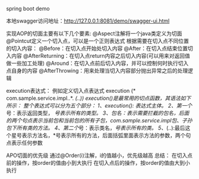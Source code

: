 spring boot demo

本地swagger访问地址：http://127.0.0.1:8081/demo/swagger-ui.html


实现AOP的切面主要有以下几个要素:
@Aspect注解将一个java类定义为切面
@Pointcut定义一个切入点，可以是一个正则表达式
根据需要在切入点不同位置的切入内容：
    @Before：在切入点开始处切入内容
    @After：在切入点结束位置切入内容
    @AfterReturning：在切入点return内容之后切入内容(可以用来对返回值做一些加工处理)
    @Around：在切入点前后切入内容，并可以控制何时执行切入点自身的内容
    @AfterThrowing：用来处理当切入内容部分抛出异常之后的处理逻辑
   
execution表达式：
例如定义切入点表达式 execution (* com.sample.service.impl..*. *(..))
execution()是最常用的切点函数，其语法如下所示：
整个表达式可以分为五个部分：
1、execution(): 表达式主体。
2、第一个*号：表示返回类型， *号表示所有的类型。
3、包名：表示需要拦截的包名，后面的两个句点表示当前包和当前包的所有子包，com.sample.service.impl包、子孙包下所有类的方法。
4、第二个*号：表示类名，*号表示所有的类。
5、*(..):最后这个星号表示方法名，*号表示所有的方法，后面括弧里面表示方法的参数，两个句点表示任何参数
    
    
APO切面的优先级
通过@Order(i)注解，i的值越小，优先级越高
总结：
在切入点前的操作，按order的值由小到大执行
在切入点后的操作，按order的值由大到小执行